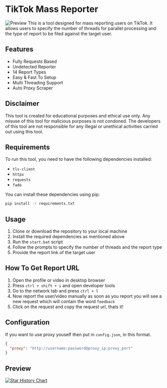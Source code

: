 
# TikTok Mass Reporter

![Preview](https://i.imgur.com/e4AeCy9_d.webp)
This is a tool designed for mass reporting users on TikTok. It allows users to specify the number of threads for parallel processing and the type of report to be filed against the target user.

## Features
- Fully Requests Based
- Undetected Reporter
- 14 Report Types
- Easy & Fast To Setup
- Multi Threading Support
- Auto Proxy Scraper

## Disclaimer

This tool is created for educational purposes and ethical use only. Any misuse of this tool for malicious purposes is not condoned. The developers of this tool are not responsible for any illegal or unethical activities carried out using this tool.

## Requirements

To run this tool, you need to have the following dependencies installed:

- `tls-client`
- `httpx`
- `requests`
- `fade`

You can install these dependencies using pip:

```bash
pip install -r requirements.txt
```

## Usage

1. Clone or download the repository to your local machine
2. Install the required dependencies as mentioned above
3. Run the `start.bat` script
4. Follow the prompts to specify the number of threads and the report type
6. Provide the report link of the target user

## How To Get Report URL

1. Open the profile or video in desktop browser
2. Press `ctrl + shift + i` and open developer tools
3. Go to the network tab and press `ctrl + l`
4. Now report the user/video manually as soon as you report
   you will see a new request which will contain the word `feedback`
5. Click on the request and copy the request url, thats  it!
   
## Configuration

If you want to use proxy youself then put in `config.json`, in this format.

```json
{
  "proxy": "http://username:password@proxy_ip:proxy_port"
}
```

## Preview


[![Star History Chart](https://api.star-history.com/svg?repos=JOY6IX9INE/TikTok-Mass-Reporter&type=Date)](https://star-history.t9t.io/#JOY6IX9INE/TikTok-Mass-Reporter&Date)
